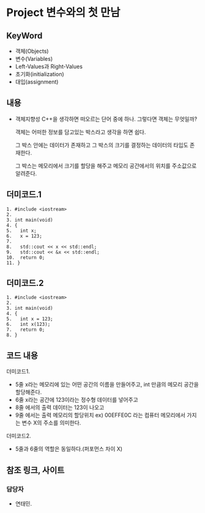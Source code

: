 # Project 변수와의 첫 만남

## KeyWord
- 객체(Objects)
- 변수(Variables)
- Left-Values과 Right-Values
- 초기화(initialization)
- 대입(assignment)

## 내용
- 객체지향성 C++을 생각하면 떠오르는 단어 중에 하나. 그렇다면 객체는 무엇일까? 

  객체는 어떠한 정보를 담고있는 박스라고 생각을 하면 쉽다.

  그 박스 안에는 데이터가 존재하고 그 박스의 크기를 결정하는 데이터의 타입도 존재한다. 

  그 박스는 메모리에서 크기를 할당을 해주고 메모리 공간에서의 위치를 주소값으로 알려준다.

## 더미코드.1
```
1. #include <iostream>
2. 
3. int main(void)
4. {
5.   int x;
6.   x = 123;
7.  
8.   std::cout << x << std::endl;
9.   std::cout << &x << std::endl;
10.  return 0;
11. }
```
## 더미코드.2
```
1. #include <iostream>
2. 
3. int main(void)
4. {
5.   int x = 123;
6.   int x(123);
7.   return 0;
8. }
```
## 코드 내용
더미코드1.
- 5줄 x라는 메모리에 있는 어떤 공간의 이름을 만들어주고, int 만큼의 메모리 공간을 할당해준다.
- 6줄 x라는 공간에 123이라는 정수형 데이터를 넣어주고
- 8줄 에서의 출력 데이터는 123이 나오고
- 9줄 에서는 출력 메모리의 할당위치 ex) 00EFFE0C 라는 컴퓨터 메모리에서 가지는 변수 X의 주소를 의미한다.

더미코드2.
- 5줄과 6줄의 역할은 동일하다.(퍼포먼스 차이 X)

## 참조 링크, 사이트

### 담당자
- 연태민.
